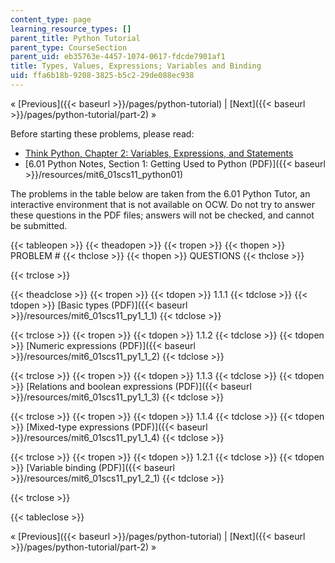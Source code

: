 ```yaml
---
content_type: page
learning_resource_types: []
parent_title: Python Tutorial
parent_type: CourseSection
parent_uid: eb35763e-4457-1074-0617-fdcde7901af1
title: Types, Values, Expressions; Variables and Binding
uid: ffa6b18b-9208-3825-b5c2-29de088ec938
---
```


« [Previous]({{< baseurl >}}/pages/python-tutorial) | [Next]({{< baseurl >}}/pages/python-tutorial/part-2) »

Before starting these problems, please read:

*   [Think Python, Chapter 2: Variables, Expressions, and Statements](http://www.greenteapress.com/thinkpython/html/book003.html)
*   [6.01 Python Notes, Section 1: Getting Used to Python (PDF)]({{< baseurl >}}/resources/mit6_01scs11_python01)

The problems in the table below are taken from the 6.01 Python Tutor, an interactive environment that is not available on OCW. Do not try to answer these questions in the PDF files; answers will not be checked, and cannot be submitted.

{{< tableopen >}}
{{< theadopen >}}
{{< tropen >}}
{{< thopen >}}
PROBLEM #
{{< thclose >}}
{{< thopen >}}
QUESTIONS
{{< thclose >}}

{{< trclose >}}

{{< theadclose >}}
{{< tropen >}}
{{< tdopen >}}
1.1.1
{{< tdclose >}}
{{< tdopen >}}
[Basic types (PDF)]({{< baseurl >}}/resources/mit6_01scs11_py1_1_1)
{{< tdclose >}}

{{< trclose >}}
{{< tropen >}}
{{< tdopen >}}
1.1.2
{{< tdclose >}}
{{< tdopen >}}
[Numeric expressions (PDF)]({{< baseurl >}}/resources/mit6_01scs11_py1_1_2)
{{< tdclose >}}

{{< trclose >}}
{{< tropen >}}
{{< tdopen >}}
1.1.3
{{< tdclose >}}
{{< tdopen >}}
[Relations and boolean expressions (PDF)]({{< baseurl >}}/resources/mit6_01scs11_py1_1_3)
{{< tdclose >}}

{{< trclose >}}
{{< tropen >}}
{{< tdopen >}}
1.1.4
{{< tdclose >}}
{{< tdopen >}}
[Mixed-type expressions (PDF)]({{< baseurl >}}/resources/mit6_01scs11_py1_1_4)
{{< tdclose >}}

{{< trclose >}}
{{< tropen >}}
{{< tdopen >}}
1.2.1
{{< tdclose >}}
{{< tdopen >}}
[Variable binding (PDF)]({{< baseurl >}}/resources/mit6_01scs11_py1_2_1)
{{< tdclose >}}

{{< trclose >}}

{{< tableclose >}}

« [Previous]({{< baseurl >}}/pages/python-tutorial) | [Next]({{< baseurl >}}/pages/python-tutorial/part-2) »